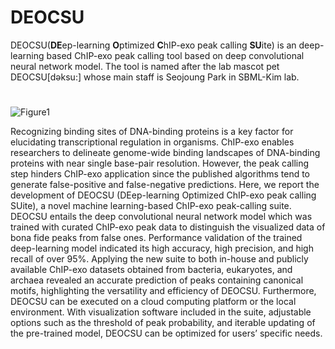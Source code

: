# DEOCSU
DEOCSU(**DE**ep-learning **O**ptimized **C**hIP-exo peak calling **SU**ite) is an deep-learning based ChIP-exo peak calling tool based on deep convolutional neural network model. The tool is named after the lab mascot pet DEOCSU[dəksu:] whose main staff is Seojoung Park in SBML-Kim lab.
#

![Figure1](https://user-images.githubusercontent.com/42198206/200239395-51b1a81d-de5d-49c7-b526-53eeb6dd04ea.png)

Recognizing binding sites of DNA-binding proteins is a key factor for elucidating transcriptional regulation in organisms. ChIP-exo enables researchers to delineate genome-wide binding landscapes of DNA-binding proteins with near single base-pair resolution. However, the peak calling step hinders ChIP-exo application since the published algorithms tend to generate false-positive and false-negative predictions. Here, we report the development of DEOCSU (DEep-learning Optimized ChIP-exo peak calling SUite), a novel machine learning-based ChIP-exo peak-calling suite. DEOCSU entails the deep convolutional neural network model which was trained with curated ChIP-exo peak data to distinguish the visualized data of bona fide peaks from false ones. Performance validation of the trained deep-learning model indicated its high accuracy, high precision, and high recall of over 95%. Applying the new suite to both in-house and publicly available ChIP-exo datasets obtained from bacteria, eukaryotes, and archaea revealed an accurate prediction of peaks containing canonical motifs, highlighting the versatility and efficiency of DEOCSU. Furthermore, DEOCSU can be executed on a cloud computing platform or the local environment. With visualization software included in the suite, adjustable options such as the threshold of peak probability, and iterable updating of the pre-trained model, DEOCSU can be optimized for users’ specific needs.


